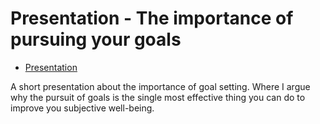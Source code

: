# Presentation - The importance of pursuing your goals

* [Presentation](https://jensjpedersen.github.io/Goals/)

A short presentation about the importance of goal setting. 
Where I argue why the pursuit of goals is the single most effective thing you can do
to improve you subjective well-being.  
